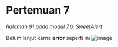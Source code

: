 <h1>Pertemuan 7</h1>
<i>halaman 91 pada modul</i>  
<i>7.6. SweetAlert</i> 

Belum lanjut karna <b>error</b> seperti ini
![image](https://github.com/user-attachments/assets/a3a45e9f-74e0-469c-961c-ad3ce31fe635)

